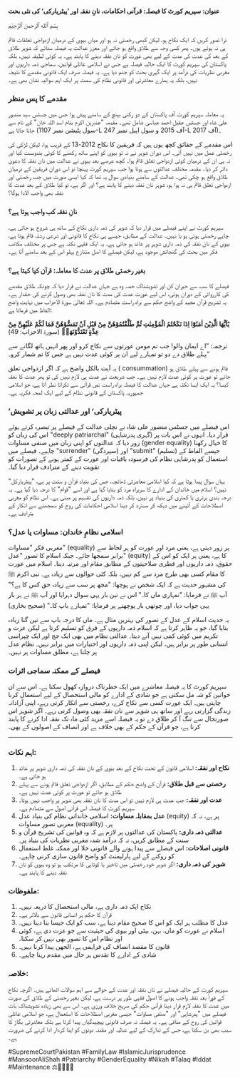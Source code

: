 **عنوان: سپریم کورٹ کا فیصلہ: قرآنی احکامات، نانِ نفقہ اور ’پیٹریارکی‘ کی نئی بحث**

بِسْمِ ٱللهِ ٱلرحمنِ ٱلرَّحِيْمِ

ذرا تصور کریں کہ ایک نکاح ہو، لیکن کبھی رخصتی نہ ہو اور میاں بیوی کے درمیان ازدواجی تعلقات قائم ہی نہ ہوئے ہوں۔ پھر کسی وجہ سے طلاق واقع ہو جائے اور معزز عدالت یہ فیصلہ سنائے کہ شوہر طلاق کے بعد کی عدت کی مدت کے لیے بھی عورت کو نان نفقہ دینے کا پابند ہے۔ یہ کوئی لطیفہ نہیں، بلکہ پاکستان کی سپریم کورٹ کا ایک حالیہ فیصلہ ہے جس نے اسلامی عائلی قوانین، سماجی ذمہ داریوں اور مغربی نظریات کی درآمد پر ایک گہری بحث کو جنم دیا ہے۔ یہ فیصلہ صرف ایک قانونی مقدمے کا نتیجہ نہیں، بلکہ یہ ہمارے معاشرتی اور قانونی نظام کی سمت پر ایک اہم سوالیہ نشان بھی ہے۔

### **مقدمے کا پس منظر**

یہ معاملہ سپریم کورٹ آف پاکستان کے دو رکنی بینچ کے سامنے پیش ہوا جس میں جسٹس سید منصور علی شاہ اور جسٹس عقیل احمد عباسی شامل تھے۔ مقدمہ "عنبرین اکرم بنام اسد اللہ خان" کے نام سے جانا جاتا ہے (سول پٹیشن نمبر 1107-L آف 2015 و سول اپیل نمبر 247-L آف 2017)۔

اس مقدمے کے حقائق کچھ یوں ہیں کہ فریقین کا نکاح 2012-13 کے قریب ہوا، لیکن لڑکی کی رخصتی عمل میں نہیں آئی۔ اس دوران شوہر نے نہ تو بیوی کو اپنے ساتھ رکھنے کا کوئی بندوبست کیا اور نہ ہی ان کے درمیان کوئی ازدواجی تعلق قائم ہوا۔ کچھ عرصے بعد بیوی نے عدالت میں نان نفقہ کا دعویٰ دائر کر دیا۔ مقدمہ مختلف عدالتوں سے ہوتا ہوا جب سپریم کورٹ پہنچا تو اس دوران فریقین کے درمیان طلاق واقع ہو چکی تھی۔ عدالت کے سامنے بنیادی سوال یہ تھا کہ کیا ایسی صورت میں جب رخصتی اور ازدواجی تعلق قائم ہی نہ ہوا ہو، شوہر نان نفقہ دینے کا پابند ہے؟ اور اگر ہے، تو کیا طلاق کے بعد عدت کا نفقہ بھی واجب الادا ہوگا؟

### **نانِ نفقہ کب واجب ہوتا ہے؟**

سپریم کورٹ نے اپنے فیصلے میں قرار دیا کہ شوہر کی ذمہ داری نکاح کے ساتھ ہی شروع ہو جاتی ہے، چاہے رخصتی ہوئی ہو یا نہیں۔ عدالت کے مطابق، جیسے ہی نکاح کا قانونی اور شرعی رشتہ قائم ہوتا ہے، بیوی کے نان نفقہ کی ذمہ داری شوہر پر عائد ہو جاتی ہے۔ یہ ایک فقہی نکتہ ہے جس پر مختلف مکاتب فکر میں بحث کی گنجائش موجود ہے، لیکن فیصلے کا اصل متنازع پہلو اس کے بعد سامنے آتا ہے۔

### **بغیر رخصتی طلاق پر عدت کا معاملہ: قرآن کیا کہتا ہے؟**

فیصلے کا سب سے حیران کن اور تشویشناک حصہ وہ ہے جہاں عدالت نے قرار دیا کہ چونکہ طلاق مقدمے کی کارروائی کے دوران ہوئی، اس لیے عورت عدت کی مدت کا نان نفقہ بھی وصول کرنے کی حقدار ہے۔ یہ تشریح قرآن مجید کے واضح حکم سے براہ راست متصادم ہے۔ اللہ تعالیٰ سورۃ الاحزاب میں نہایت واضح الفاظ میں فرماتا ہے:

**يٰٓاَيُّهَا الَّذِيْنَ اٰمَنُوْٓا اِذَا نَكَحْتُمُ الْمُؤْمِنٰتِ ثُمَّ طَلَّقْتُمُوْهُنَّ مِنْ قَبْلِ اَنْ تَمَسُّوْهُنَّ فَمَا لَكُمْ عَلَيْهِنَّ مِنْ عِدَّةٍ تَعْتَدُّوْنَهَاۚ**
(سورۃ الاحزاب: 49)

ترجمہ: ”اے ایمان والو! جب تم مومن عورتوں سے نکاح کرو اور پھر انہیں ہاتھ لگانے سے پہلے طلاق دے دو تو تمہارے لیے ان پر کوئی عدت نہیں ہے جس کا تم شمار کرو۔“

یہ آیت بالکل واضح ہے کہ اگر ازدواجی تعلق ( consummation) قائم ہونے سے پہلے طلاق ہو جائے تو عورت پر کوئی عدت لازم نہیں ہے۔ جب شریعت نے عدت ہی لازم نہیں کی تو پھر عدت کا نفقہ کیسا؟ یہ ایک ایسا نکتہ ہے جہاں عدالت کا فیصلہ براہ راست نصِ قرآنی سے ٹکراتا نظر آتا ہے، جو اسلامی جمہوریہ پاکستان کے قانونی نظام کے لیے ایک لمحہ فکریہ ہے۔

### **’پیٹریارکی‘ اور عدالتی زبان پر تشویش**

اس فیصلے میں جسٹس منصور علی شاہ نے نچلی عدالت کے فیصلے پر تبصرہ کرتے ہوئے اس کی زبان کو "deeply patriarchal" (گہری پدرشاہی) قرار دیا۔ انہوں نے اس بات پر زور دیا کہ عدالتوں کو اپنی زبان میں صنفی مساوات (gender equality) کا خیال رکھنا چاہیے۔ فیصلے میں "surrender" (سپردگی) اور "submit" (تسلیم) جیسے الفاظ کے استعمال کو پدرشاہی نظام کی فرسودہ باقیات اور عورت کے کمتر ہونے کے تصورات کو تقویت دینے کے مترادف قرار دیا گیا۔

یہاں سوال پیدا ہوتا ہے کہ کیا اسلامی معاشرتی ڈھانچہ، جس کی بنیاد قرآن و سنت پر ہے، "پیٹریارکل" نہیں؟ اسلام میں خاندان کے ادارے کا سربراہ مرد کو بنایا گیا ہے اور اسے "قوام" کا درجہ دیا گیا ہے۔ یہ درجہ بندی برتری یا کمتری کی بنیاد پر نہیں، بلکہ ذمہ داریوں کی تقسیم پر مبنی ہے۔ اس نظام کو مغربی اصطلاحات کے آئینے میں دیکھ کر مسترد کر دینا اسلامی احکامات کی روح کو سمجھنے سے انکار کے مترادف ہے۔

### **اسلامی نظامِ خاندان: مساوات یا عدل؟**

مغربی فکر "مساوات" (equality) پر زور دیتی ہے، یعنی مرد اور عورت کو ہر لحاظ سے برابر سمجھا جائے۔ جبکہ اسلام کا تصور "عدل" (equity) کا ہے، یعنی ہر ایک کو اس کے حقوق، ذمہ داریوں اور فطری صلاحیتوں کے مطابق مقام اور مرتبہ دینا۔ اسلام میں عورت کا مقام کسی بھی طرح مرد سے کم نہیں، بلکہ کئی حوالوں سے زیادہ ہے۔ نبی اکرم ﷺ کی مشہور حدیث ہے کہ ایک شخص نے پوچھا: "مجھ پر سب سے زیادہ حق کس کا ہے؟" آپ ﷺ نے فرمایا: "تمہاری ماں کا۔" اس نے تین بار یہی سوال دہرایا اور آپ ﷺ نے ہر بار یہی جواب دیا، اور چوتھی بار پوچھنے پر فرمایا: "تمہارے باپ کا۔" (صحیح بخاری)

یہ حدیث اسلام کے عدل کے تصور کی بہترین مثال ہے۔ ماں کا درجہ باپ سے تین گنا زیادہ بتایا گیا، جو یہ ظاہر کرتا ہے کہ اسلام ذمہ داریوں کے فرق کو تسلیم کرتا ہے لیکن عزت و تکریم میں کوئی کمی نہیں آنے دیتا۔ عدالتی نظام میں بھی ایک جج اور ایک چپراسی انسانی طور پر برابر ہیں، لیکن اپنی ذمہ داریوں اور اختیارات میں برابر نہیں۔ نظام عدل پر چلتا ہے، مطلق مساوات پر نہیں۔

### **فیصلے کے ممکنہ سماجی اثرات**

سپریم کورٹ کا یہ فیصلہ معاشرے میں ایک خطرناک دروازہ کھول سکتا ہے۔ اس سے ان خواتین کو شہ مل سکتی ہے جو شادی کے ادارے کو مالی استحصال کے لیے استعمال کرنا چاہتی ہیں۔ ایک عورت کسی سے نکاح کرے، رخصتی سے انکار کرتی رہے، اپنی آزادانہ زندگی گزارتی رہے اور ساتھ ہی شوہر سے نان نفقہ بھی وصول کرتی رہے۔ اگر شوہر اس صورتحال سے تنگ آ کر طلاق دے تو یہ فیصلہ اسے مزید کئی ماہ تک نفقہ ادا کرنے کا پابند کرتا ہے، جو قرآن کے حکم کے بھی خلاف ہے اور انصاف کے اصولوں کے بھی۔

---

### **اہم نکات:**

1.  **نکاح اور نفقہ:** اسلامی قانون کے تحت نکاح کے بعد بیوی کے نان نفقہ کی ذمہ داری شوہر پر عائد ہو جاتی ہے۔
2.  **رخصتی سے قبل طلاق:** قرآن کے واضح حکم کے مطابق، اگر ازدواجی تعلق قائم ہونے سے پہلے طلاق ہو جائے تو عورت پر کوئی عدت نہیں ہے۔
3.  **عدت اور نفقہ:** جب عدت ہی لازم نہیں تو اس مدت کا نان نفقہ بھی شوہر پر واجب نہیں ہوتا۔ سپریم کورٹ کا فیصلہ اس قرآنی اصول سے متصادم ہے۔
4.  **عدل بمقابلہ مساوات:** اسلامی خاندانی نظام کی بنیاد عدل (equity) پر ہے، نہ کہ مغربی تصورِ مساوات (equality) پر۔
5.  **عدالتی ذمہ داری:** پاکستان کی عدالتوں پر لازم ہے کہ وہ قوانین کی تشریح قرآن و سنت کے مطابق کریں، نہ کہ درآمد شدہ مغربی نظریات کی بنیاد پر۔
6.  **قانونی اصلاحات:** اس فیصلے سے پیدا ہونے والے قانونی خلا اور ممکنہ غلط استعمال کو روکنے کے لیے پارلیمنٹ کو واضح قانون سازی کرنی چاہیے۔
7.  **شوہر کی ذمہ داری:** اگر شوہر خود رخصتی میں تاخیر یا کوتاہی کا مرتکب ہو تو وہ بیوی کو نان نفقہ دینے کا پابند ہے۔

### **ملفوظات:**

1.  نکاح ایک ذمہ داری ہے، مالی استحصال کا ذریعہ نہیں۔
2.  قرآن کا حکم ہر انسانی قانون سے بالاتر ہے۔
3.  عدل کا مطلب ہر ایک کو اس کا صحیح مقام دینا ہے، سب کو ایک جیسا بنا دینا نہیں۔
4.  اسلام نے عورت کو ماں، بہن، بیٹی اور بیوی کی حیثیت سے جو عزت دی ہے، کوئی اور نظام اس کا تصور بھی نہیں کر سکتا۔
5.  قانون کا مقصد انصاف کی فراہمی ہے، الجھن پیدا کرنا نہیں۔
6.  شادی کے ادارے کا تقدس ہر حال میں مقدم رہنا چاہیے۔

### **خلاصہ:**

سپریم کورٹ کے حالیہ فیصلے نے نان نفقہ اور عدت کے حوالے سے اہم سوالات اٹھائے ہیں۔ اگرچہ نکاح کے فوراً بعد نفقہ واجب ہونے کا اصول فقہی طور پر درست ہے، لیکن بغیر رخصتی کے طلاق کی صورت میں عدت کا نفقہ لازم قرار دینا قرآنی حکم کی صریح خلاف ورزی ہے۔ اس سے بھی زیادہ تشویشناک بات فیصلے میں "پدرشاہی" اور "صنفی مساوات" جیسی مغربی اصطلاحات کا استعمال ہے، جو اسلامی عائلی قوانین کی روح کے منافی ہے۔ یہ فیصلہ نہ صرف قانونی پیچیدگیاں پیدا کرتا ہے بلکہ معاشرتی بگاڑ کا سبب بھی بن سکتا ہے، جس کے تدارک کے لیے عدلیہ اور مقننہ دونوں کو اپنا کردار ادا کرنے کی ضرورت ہے۔


#SupremeCourtPakistan #FamilyLaw #IslamicJurisprudence #MansoorAliShah #Patriarchy #GenderEquality #Nikah #Talaq #Iddat #Maintenance
⚖️📜🤔🇵🇰

